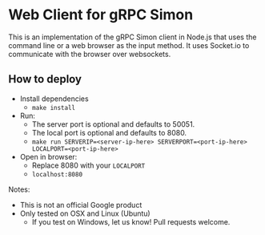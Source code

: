 # Web Client for gRPC Simon

This is an implementation of the gRPC Simon client in Node.js that uses the command line 
or a web browser as the input method.
It uses Socket.io to communicate with the browser over websockets.

## How to deploy

- Install dependencies
     - `make install`
- Run:
     - The server port is optional and defaults to 50051.
     - The local port is optional and defaults to 8080.
     - `make run SERVERIP=<server-ip-here> SERVERPORT=<port-ip-here> LOCALPORT=<port-ip-here>`
- Open in browser:
     - Replace 8080 with your `LOCALPORT`
     - `localhost:8080`

Notes:
- This is not an official Google product
- Only tested on OSX and Linux (Ubuntu)
  - If you test on Windows, let us know! Pull requests welcome.